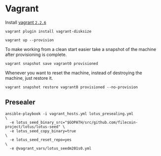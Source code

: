 Vagrant
=======

Install [vagrant `2.2.6`](https://releases.hashicorp.com/vagrant/2.2.6/)

```
vagrant plugin install vagrant-disksize
```

```
vagrant up --provision
```

To make working from a clean start easier take a snapshot of the machine after provisioning is complete.

```
vagrant snapshot save vagrant0 provisioned
```

Whenever you want to reset the machine, instead of destroying the machine, just restore it.

```
vagrant snapshot restore vagrant0 provisioned --no-provision
```

Presealer
---------

```
ansible-playbook -i vagrant_hosts.yml lotus_presealing.yml                            \
  -e lotus_seed_binary_src="$GOPATH/src/github.com/filecoin-project/lotus/lotus-seed" \
  -e lotus_seed_copy_binary=true                                                      \
  -e lotus_seed_reset_repo=yes                                                        \
  -e @vagrant_vars/lotus_seedm201s0.yml
```
